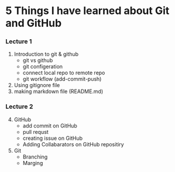# 5 Things I have learned about Git and GitHub

### Lecture 1

1. Introduction to git & github
   - git vs github
   - git configeration
   - connect local repo to remote repo
   - git workflow (add-commit-push)
2. Using gitignore file
3. making markdown file (README.md)

### Lecture 2

4. GitHub
   - add commit on GitHub
   - pull requst
   - creating issue on GitHub
   - Adding Collabarators on GitHub repositiry
5. Git
   - Branching
   - Marging
